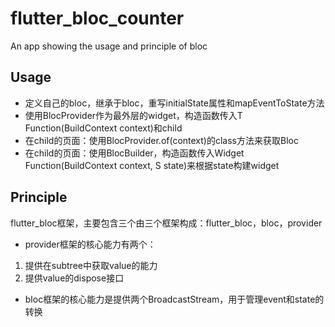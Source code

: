 # flutter_bloc_counter

An app showing the usage and principle of bloc

## Usage

- 定义自己的bloc，继承于bloc，重写initialState属性和mapEventToState方法
- 使用BlocProvider作为最外层的widget，构造函数传入T Function(BuildContext context)和child
- 在child的页面：使用BlocProvider.of<T>(context)的class方法来获取Bloc
- 在child的页面：使用BlocBuilder，构造函数传入Widget Function(BuildContext context, S state)来根据state构建widget

## Principle

flutter_bloc框架，主要包含三个由三个框架构成：flutter_bloc，bloc，provider
- provider框架的核心能力有两个：
 1. 提供在subtree中获取value的能力
 2. 提供value的dispose接口
- bloc框架的核心能力是提供两个BroadcastStream，用于管理event和state的转换


